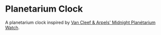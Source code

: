 # Planetarium Clock

A planetarium clock inspired by [Van Cleef & Arpels' Midnight Planétarium Watch][watch].

[watch]: https://www.youtube.com/watch?v=VjFuqVU2iK4
